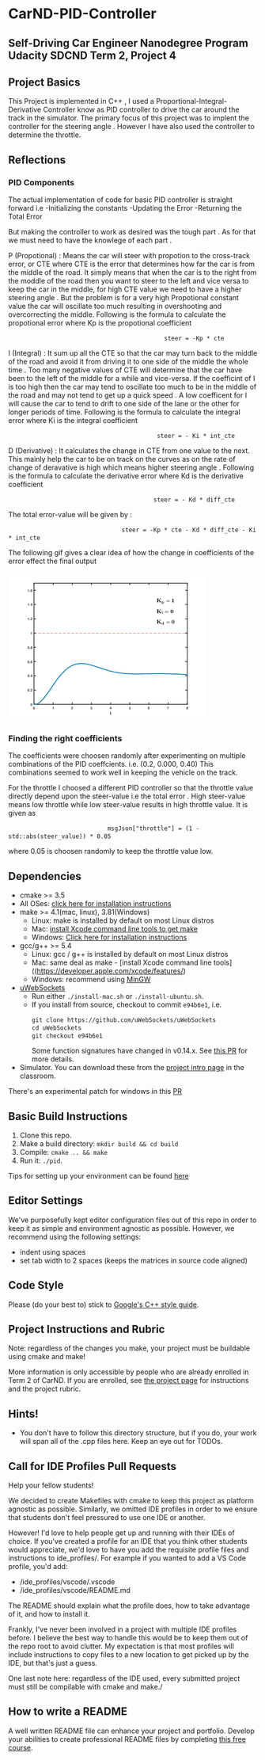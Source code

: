 # CarND-PID-Controller
Self-Driving Car Engineer Nanodegree Program
Udacity SDCND Term 2, Project 4
---

## Project Basics

This Project is implemented in C++ , I used a Proportional-Integral-Derivative Controller know as PID controller to drive the car around the track in the  simulator. The primary focus of this project was to implent the controller for the steering angle . However I have also used the controller to determine the throttle.

## Reflections

### PID Components

The actual implementation of code for basic PID controller is straight forward i.e 
 -Initializing the constants
 -Updating the Error 
 -Returning the Total Error

But making the controller to work as desired was the tough part . As for that we must need to have the knowlege of each part . 

P (Propotional) : Means the car will steer with propotion to the cross-track error, or CTE where CTE is the error that determines how far the car is from the  middle of the road. It simply means that when the car is to the right from the moddle of the road then you want to steer to the left and vice versa to keep the car in the middle, for high CTE value we need to have a higher steering angle . But the problem is for a very high Propotional constant value the car will oscillate too much resulting in overshooting and overcorrecting the middle. Following is the formula to calculate the propotional error where Kp is the propotional coefficient

                                                steer = -Kp * cte

I (Integral) : It sum up all the CTE so that the car may  turn back to the middle of the road and avoid it from driving it to one side of the middle the whole time . Too many negative values of CTE will determine that the car have been to the left of the middle for a while and vice-versa. If the coefficint of I is too high then the car may tend to oscillate too much to be in the middle of the road and may not tend to get up a quick speed . A low coefficent for I will cause the car to tend to drift to one side of the lane or the other for longer periods of time. Following is the formula to calculate the integral error where Ki is the integral coefficient

                                              steer = - Ki * int_cte

D (Derivative) : It calculates the change in CTE from one value to the next. This mainly help the car to be on track on the curves as on the rate of change of deravative is high which means higher steering angle . Following is the formula to calculate the derivative error where Kd is the derivative coefficient 

                                             steer = - Kd * diff_cte 
                                             

The total error-value will be given by :

                                    steer = -Kp * cte - Kd * diff_cte - Ki * int_cte

The following gif gives a clear idea of how the change in coefficients of the error effect the final output 

![alt text](./images/coeff.gif)


### Finding the right coefficients

The coefficients were choosen randomly after experimenting on multiple combinations of the PID coeffcients. i.e. (0.2, 0.000, 0.40) This combinations seemed to work well in keeping the vehicle on the track.

For the throttle I choosed a different PID controller so that the throttle value directly depend upon the steer-value i.e the total error . High steer-value means low throttle while low steer-value results in high throttle value. It is given as

                                msgJson["throttle"] = (1 - std::abs(steer_value)) * 0.05 
                                
where 0.05 is choosen randomly to keep the throttle value low.
                           





## Dependencies

* cmake >= 3.5
 * All OSes: [click here for installation instructions](https://cmake.org/install/)
* make >= 4.1(mac, linux), 3.81(Windows)
  * Linux: make is installed by default on most Linux distros
  * Mac: [install Xcode command line tools to get make](https://developer.apple.com/xcode/features/)
  * Windows: [Click here for installation instructions](http://gnuwin32.sourceforge.net/packages/make.htm)
* gcc/g++ >= 5.4
  * Linux: gcc / g++ is installed by default on most Linux distros
  * Mac: same deal as make - [install Xcode command line tools]((https://developer.apple.com/xcode/features/)
  * Windows: recommend using [MinGW](http://www.mingw.org/)
* [uWebSockets](https://github.com/uWebSockets/uWebSockets)
  * Run either `./install-mac.sh` or `./install-ubuntu.sh`.
  * If you install from source, checkout to commit `e94b6e1`, i.e.
    ```
    git clone https://github.com/uWebSockets/uWebSockets 
    cd uWebSockets
    git checkout e94b6e1
    ```
    Some function signatures have changed in v0.14.x. See [this PR](https://github.com/udacity/CarND-MPC-Project/pull/3) for more details.
* Simulator. You can download these from the [project intro page](https://github.com/udacity/self-driving-car-sim/releases) in the classroom.

There's an experimental patch for windows in this [PR](https://github.com/udacity/CarND-PID-Control-Project/pull/3)

## Basic Build Instructions

1. Clone this repo.
2. Make a build directory: `mkdir build && cd build`
3. Compile: `cmake .. && make`
4. Run it: `./pid`. 

Tips for setting up your environment can be found [here](https://classroom.udacity.com/nanodegrees/nd013/parts/40f38239-66b6-46ec-ae68-03afd8a601c8/modules/0949fca6-b379-42af-a919-ee50aa304e6a/lessons/f758c44c-5e40-4e01-93b5-1a82aa4e044f/concepts/23d376c7-0195-4276-bdf0-e02f1f3c665d)

## Editor Settings

We've purposefully kept editor configuration files out of this repo in order to
keep it as simple and environment agnostic as possible. However, we recommend
using the following settings:

* indent using spaces
* set tab width to 2 spaces (keeps the matrices in source code aligned)

## Code Style

Please (do your best to) stick to [Google's C++ style guide](https://google.github.io/styleguide/cppguide.html).

## Project Instructions and Rubric

Note: regardless of the changes you make, your project must be buildable using
cmake and make!

More information is only accessible by people who are already enrolled in Term 2
of CarND. If you are enrolled, see [the project page](https://classroom.udacity.com/nanodegrees/nd013/parts/40f38239-66b6-46ec-ae68-03afd8a601c8/modules/f1820894-8322-4bb3-81aa-b26b3c6dcbaf/lessons/e8235395-22dd-4b87-88e0-d108c5e5bbf4/concepts/6a4d8d42-6a04-4aa6-b284-1697c0fd6562)
for instructions and the project rubric.

## Hints!

* You don't have to follow this directory structure, but if you do, your work
  will span all of the .cpp files here. Keep an eye out for TODOs.

## Call for IDE Profiles Pull Requests

Help your fellow students!

We decided to create Makefiles with cmake to keep this project as platform
agnostic as possible. Similarly, we omitted IDE profiles in order to we ensure
that students don't feel pressured to use one IDE or another.

However! I'd love to help people get up and running with their IDEs of choice.
If you've created a profile for an IDE that you think other students would
appreciate, we'd love to have you add the requisite profile files and
instructions to ide_profiles/. For example if you wanted to add a VS Code
profile, you'd add:

* /ide_profiles/vscode/.vscode
* /ide_profiles/vscode/README.md

The README should explain what the profile does, how to take advantage of it,
and how to install it.

Frankly, I've never been involved in a project with multiple IDE profiles
before. I believe the best way to handle this would be to keep them out of the
repo root to avoid clutter. My expectation is that most profiles will include
instructions to copy files to a new location to get picked up by the IDE, but
that's just a guess.

One last note here: regardless of the IDE used, every submitted project must
still be compilable with cmake and make./

## How to write a README
A well written README file can enhance your project and portfolio.  Develop your abilities to create professional README files by completing [this free course](https://www.udacity.com/course/writing-readmes--ud777).

